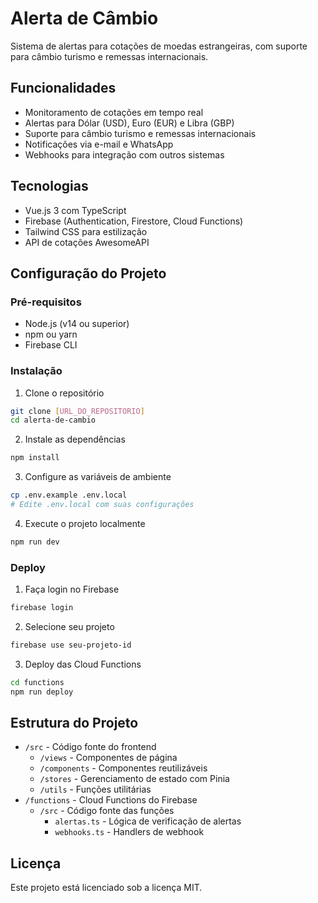 # Alerta de Câmbio

Sistema de alertas para cotações de moedas estrangeiras, com suporte para câmbio turismo e remessas internacionais.

## Funcionalidades

- Monitoramento de cotações em tempo real
- Alertas para Dólar (USD), Euro (EUR) e Libra (GBP)
- Suporte para câmbio turismo e remessas internacionais
- Notificações via e-mail e WhatsApp
- Webhooks para integração com outros sistemas

## Tecnologias

- Vue.js 3 com TypeScript
- Firebase (Authentication, Firestore, Cloud Functions)
- Tailwind CSS para estilização
- API de cotações AwesomeAPI

## Configuração do Projeto

### Pré-requisitos

- Node.js (v14 ou superior)
- npm ou yarn
- Firebase CLI

### Instalação

1. Clone o repositório
```bash
git clone [URL_DO_REPOSITORIO]
cd alerta-de-cambio
```

2. Instale as dependências
```bash
npm install
```

3. Configure as variáveis de ambiente
```bash
cp .env.example .env.local
# Edite .env.local com suas configurações
```

4. Execute o projeto localmente
```bash
npm run dev
```

### Deploy

1. Faça login no Firebase
```bash
firebase login
```

2. Selecione seu projeto
```bash
firebase use seu-projeto-id
```

3. Deploy das Cloud Functions
```bash
cd functions
npm run deploy
```

## Estrutura do Projeto

- `/src` - Código fonte do frontend
  - `/views` - Componentes de página
  - `/components` - Componentes reutilizáveis
  - `/stores` - Gerenciamento de estado com Pinia
  - `/utils` - Funções utilitárias
- `/functions` - Cloud Functions do Firebase
  - `/src` - Código fonte das funções
    - `alertas.ts` - Lógica de verificação de alertas
    - `webhooks.ts` - Handlers de webhook

## Licença

Este projeto está licenciado sob a licença MIT.
